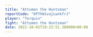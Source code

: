```yaml
---
title: "Attumen the Huntsman"
reportCode: "6P7hW1vajLwnkfrJ"
player: "Torquin"
fight: "Attumen the Huntsman"
date: 2021-10-01T19:23:51.380000+00:00
---
```

